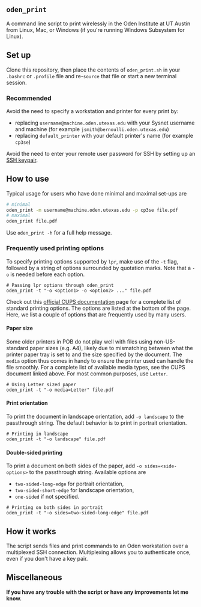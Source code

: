 ## `oden_print`

A command line script to print wirelessly in the Oden Institute at UT Austin from Linux, Mac, or Windows (if you're running Windows Subsystem for Linux).


## Set up

Clone this repository, then place the contents of `oden_print.sh` in your `.bashrc` or `.profile` file and re-`source` that file or start a new terminal session.

### Recommended
Avoid the need to specify a workstation and printer for every print by:
- replacing `username@machine.oden.utexas.edu` with your Sysnet username and machine (for example `jsmith@bernoulli.oden.utexas.edu`)
- replacing `default_printer` with your default printer's name (for example `cp3se`)

Avoid the need to enter your remote user password for SSH by setting up an
[SSH keypair](https://www.oden.utexas.edu/sysdocs/ssh/index.html).


## How to use

Typical usage for users who have done minimal and maximal set-ups are
```bash
# minimal
oden_print -m username@machine.oden.utexas.edu -p cp3se file.pdf
# maximal
oden_print file.pdf
```

Use `oden_print -h` for a full help message.

### Frequently used printing options

To specify printing options supported by `lpr`, make use of the `-t` flag, followed by a string of options surrounded by quotation marks. Note that a `-o` is needed before each option.

```
# Passing lpr options through oden_print
oden_print -t "-o <option1> -o <option2> ..." file.pdf 
```

Check out this [official CUPS documentation](https://www.cups.org/doc/options.html) page for a complete list of standard printing options. The options are listed at the bottom of the page. Here, we list a couple of options that are frequently used by many users.

#### Paper size

Some older printers in POB do not play well with files using non-US-standard paper sizes (e.g. A4), likely due to mismatching between what the printer paper tray is set to and the size specified by the document. The `media` option thus comes in handy to ensure the printer used can handle the file smoothly. For a complete list of available media types, see the CUPS document linked above. For most common purposes, use `Letter`.

```
# Using Letter sized paper
oden_print -t "-o media=Letter" file.pdf 
```

#### Print orientation

To print the document in landscape orientation, add `-o landscape` to the passthrough string. The default behavior is to print in portrait orientation.
```
# Printing in landscape
oden_print -t "-o landscape" file.pdf
```

#### Double-sided printing

To print a document on both sides of the paper, add `-o sides=<side-options>` to the passthrough string. Available options are

- `two-sided-long-edge` for portrait orientation,
- `two-sided-short-edge` for landscape orientation,
- `one-sided` if not specified.

```
# Printing on both sides in portrait
oden_print -t "-o sides=two-sided-long-edge" file.pdf
```

## How it works

The script sends files and print commands to an Oden workstation over a multiplexed SSH connection.
Multiplexing allows you to authenticate once, even if you don't have a key pair.


## Miscellaneous

**If you have any trouble with the script or have any improvements let me know.**
